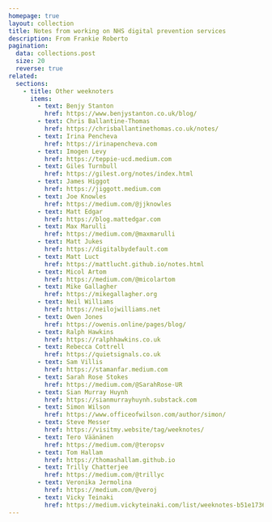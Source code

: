 ```yaml
---
homepage: true
layout: collection
title: Notes from working on NHS digital prevention services
description: From Frankie Roberto
pagination:
  data: collections.post
  size: 20
  reverse: true
related:
  sections:
    - title: Other weeknoters
      items:
        - text: Benjy Stanton
          href: https://www.benjystanton.co.uk/blog/
        - text: Chris Ballantine‑Thomas
          href: https://chrisballantinethomas.co.uk/notes/
        - text: Irina Pencheva
          href: https://irinapencheva.com
        - text: Imogen Levy
          href: https://teppie-ucd.medium.com
        - text: Giles Turnbull
          href: https://gilest.org/notes/index.html
        - text: James Higgot
          href: https://jiggott.medium.com
        - text: Joe Knowles
          href: https://medium.com/@jjknowles
        - text: Matt Edgar
          href: https://blog.mattedgar.com
        - text: Max Marulli
          href: https://medium.com/@maxmarulli
        - text: Matt Jukes
          href: https://digitalbydefault.com
        - text: Matt Luct
          href: https://mattlucht.github.io/notes.html
        - text: Micol Artom
          href: https://medium.com/@micolartom
        - text: Mike Gallagher
          href: https://mikegallagher.org
        - text: Neil Williams
          href: https://neilojwilliams.net
        - text: Owen Jones
          href: https://owenis.online/pages/blog/
        - text: Ralph Hawkins
          href: https://ralphhawkins.co.uk
        - text: Rebecca Cottrell
          href: https://quietsignals.co.uk
        - text: Sam Villis
          href: https://stamanfar.medium.com
        - text: Sarah Rose Stokes
          href: https://medium.com/@SarahRose-UR
        - text: Sian Murray Huynh
          href: https://sianmurrayhuynh.substack.com
        - text: Simon Wilson
          href: https://www.officeofwilson.com/author/simon/
        - text: Steve Messer
          href: https://visitmy.website/tag/weeknotes/
        - text: Tero Väänänen
          href: https://medium.com/@teropsv
        - text: Tom Hallam
          href: https://thomashallam.github.io
        - text: Trilly Chatterjee
          href: https://medium.com/@trillyc
        - text: Veronika Jermolina
          href: https://medium.com/@veroj
        - text: Vicky Teinaki
          href: https://medium.vickyteinaki.com/list/weeknotes-b51e1736a091
---
```



